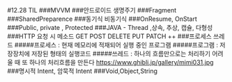 #12.28 TIL
###MVVM
###안드로이드 생명주기
###Fragment
###SharedPreparence
###동기식 비동기식
###OnResume, OnStart
###Public, private , Protected
###JAVA - Thread ,상속, 추상, 캡슐, 다형성
###HTTP 요청 시 메소드 GET POST DELETE PUT PATCH ++
###프로세스 쓰레드 
#####프로세스 : 현재 메모리에 적재되어 실행 중인 프로그램
#####프로그램 : 저장장치에 저장된 형태의 실행코드
#####쓰레드 : 하나의 흐름만으로는 처리하기 어려울 때 또 하나의 처리흐름을 만든다
https://www.ghibli.jp/gallery/mimi031.jpg
###명시적 Intent, 암묵적 Intent
###Void,Object,String

